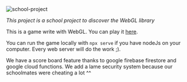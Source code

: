 <img src="https://img.shields.io/badge/scope-school--project%F0%9F%8E%93-blue" alt="school-project">

*This project is a school project to discover the WebGL library*

This is a game write with WebGL. You can play it [here](https://pierre-monier.github.io/lp_3d/).

You can run the game locally with `npx serve` if you have nodeJs on your computer. Every web server will do the work ;).

We have a score board feature thanks to google firebase firestore and google cloud functions. We add a lame security system because our schoolmates were cheating a lot ^^
